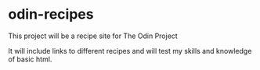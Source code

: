 # odin-recipes

This project will be a recipe site for The Odin Project

It will include links to different recipes and will test my skills and knowledge of basic html.